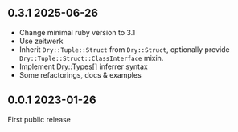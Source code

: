 ## 0.3.1 2025-06-26

- Change minimal ruby version to 3.1
- Use zeitwerk
- Inherit `Dry::Tuple::Struct` from `Dry::Struct`, optionally provide `Dry::Tuple::Struct::ClassInterface` mixin.
- Implement Dry::Types[] inferrer syntax
- Some refactorings, docs & examples

## 0.0.1 2023-01-26

First public release